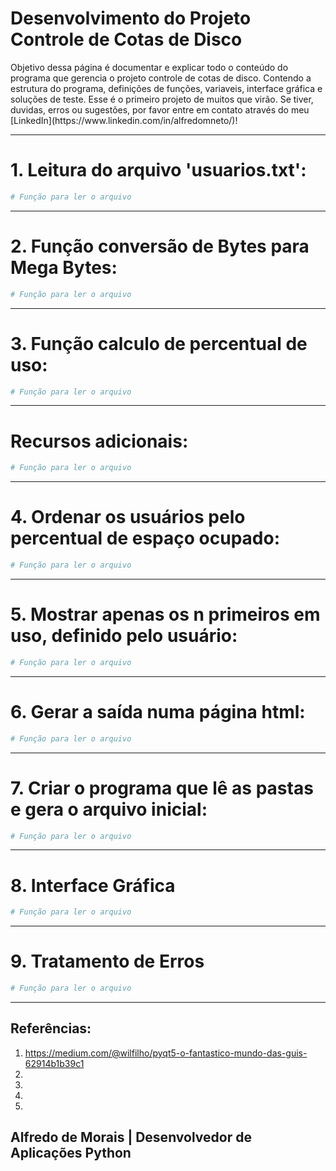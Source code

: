 # Desenvolvimento do Projeto Controle de Cotas de Disco
<p>Objetivo dessa página é documentar e explicar todo o conteúdo do programa que gerencia o projeto controle de cotas de disco. Contendo a estrutura do programa, definições de funções, variaveis, interface gráfica e soluções de teste. Esse é o primeiro projeto de muitos que virão. Se tiver, duvidas, erros ou sugestões, por favor entre em contato através do meu [LinkedIn](https://www.linkedin.com/in/alfredomneto/)!</p>

<hr />

# 1. Leitura do arquivo 'usuarios.txt':
<p></p>

~~~python
# Função para ler o arquivo
~~~

<hr />

# 2. Função conversão de Bytes para Mega Bytes:
<p></p>

~~~python
# Função para ler o arquivo
~~~

<hr />

# 3. Função calculo de percentual de uso:
<p></p>

~~~python
# Função para ler o arquivo
~~~

<hr />

# Recursos adicionais: 
<p></p>

~~~python
# Função para ler o arquivo
~~~

<hr />

# 4. Ordenar os usuários pelo percentual de espaço ocupado:
<p></p>

~~~python
# Função para ler o arquivo
~~~

<hr />

# 5. Mostrar apenas os n primeiros em uso, definido pelo usuário:
<p></p>

~~~python
# Função para ler o arquivo
~~~

<hr />

# 6. Gerar a saída numa página html:
<p></p>

~~~python
# Função para ler o arquivo
~~~

<hr />

# 7. Criar o programa que lê as pastas e gera o arquivo inicial:
<p></p>

~~~python
# Função para ler o arquivo
~~~

<hr />

# 8. Interface Gráfica
<p></p>

~~~python
# Função para ler o arquivo
~~~

<hr />

# 9. Tratamento de Erros
<p></p>

~~~python
# Função para ler o arquivo
~~~

<hr />

## Referências:

1. https://medium.com/@wilfilho/pyqt5-o-fantastico-mundo-das-guis-62914b1b39c1
2. 
3. 
4. 
5. 

## Alfredo de Morais | Desenvolvedor de Aplicações Python
